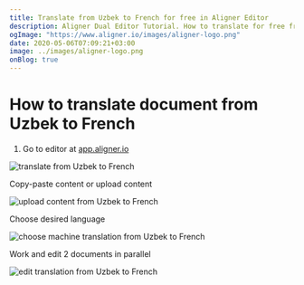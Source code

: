```yaml
---
title: Translate from Uzbek to French for free in Aligner Editor
description: Aligner Dual Editor Tutorial. How to translate for free from Uzbek to French. Aligner is multilingual document management platform. 
ogImage: "https://www.aligner.io/images/aligner-logo.png"
date: 2020-05-06T07:09:21+03:00
image: ../images/aligner-logo.png
onBlog: true
---
```


# How to translate document from Uzbek to French

1. Go to editor at [app.aligner.io](https://app.aligner.io "Aligner App web page")

![translate from Uzbek to French](../aligner-blank-editor.png "translate from Uzbek to French")

Copy-paste content or upload content

![upload content from Uzbek to French](../aligner-uploaded-document.png "upload content from Uzbek to French")

Choose desired language

![choose machine translation from Uzbek to French](../aligner-language-dropdown.png "choose machine translation from Uzbek to French")

Work and edit 2 documents in parallel

![edit translation from Uzbek to French](../aligner-double-sitded-editor.png "edit translation from Uzbek to French")

